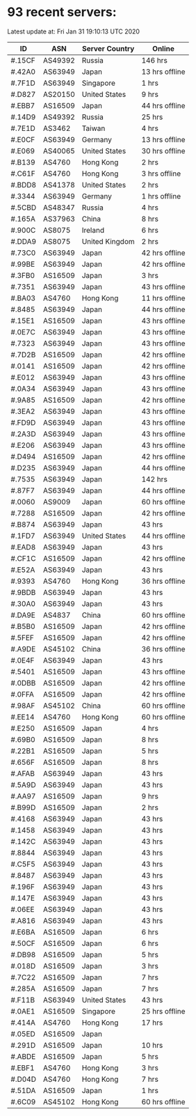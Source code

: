 # 93 recent servers:

Latest update at: Fri Jan 31 19:10:13 UTC 2020

| ID | ASN | Server Country | Online |
| -- | --- | -------------- | ------ |
| #.15CF | AS49392 | Russia | 146 hrs |
| #.42A0 | AS63949 | Japan | 13 hrs offline |
| #.7F1D | AS63949 | Singapore | 1 hrs |
| #.D827 | AS20150 | United States | 9 hrs |
| #.EBB7 | AS16509 | Japan | 44 hrs offline |
| #.14D9 | AS49392 | Russia | 25 hrs |
| #.7E1D | AS3462 | Taiwan | 4 hrs |
| #.E0CF | AS63949 | Germany | 13 hrs offline |
| #.E069 | AS40065 | United States | 30 hrs offline |
| #.B139 | AS4760 | Hong Kong | 2 hrs |
| #.C61F | AS4760 | Hong Kong | 3 hrs offline |
| #.BDD8 | AS41378 | United States | 2 hrs |
| #.3344 | AS63949 | Germany | 1 hrs offline |
| #.5CBD | AS48347 | Russia | 4 hrs |
| #.165A | AS37963 | China | 8 hrs |
| #.900C | AS8075 | Ireland | 6 hrs |
| #.DDA9 | AS8075 | United Kingdom | 2 hrs |
| #.73C0 | AS63949 | Japan | 42 hrs offline |
| #.99BE | AS63949 | Japan | 42 hrs offline |
| #.3FB0 | AS16509 | Japan | 3 hrs |
| #.7351 | AS63949 | Japan | 43 hrs offline |
| #.BA03 | AS4760 | Hong Kong | 11 hrs offline |
| #.8485 | AS63949 | Japan | 44 hrs offline |
| #.15E1 | AS16509 | Japan | 43 hrs offline |
| #.0E7C | AS63949 | Japan | 43 hrs offline |
| #.7323 | AS63949 | Japan | 43 hrs offline |
| #.7D2B | AS16509 | Japan | 42 hrs offline |
| #.0141 | AS16509 | Japan | 42 hrs offline |
| #.E012 | AS63949 | Japan | 43 hrs offline |
| #.0A34 | AS63949 | Japan | 43 hrs offline |
| #.9A85 | AS16509 | Japan | 42 hrs offline |
| #.3EA2 | AS63949 | Japan | 43 hrs offline |
| #.FD9D | AS63949 | Japan | 43 hrs offline |
| #.2A3D | AS63949 | Japan | 43 hrs offline |
| #.E206 | AS63949 | Japan | 43 hrs offline |
| #.D494 | AS16509 | Japan | 42 hrs offline |
| #.D235 | AS63949 | Japan | 44 hrs offline |
| #.7535 | AS63949 | Japan | 142 hrs |
| #.87F7 | AS63949 | Japan | 44 hrs offline |
| #.0060 | AS9009 | Japan | 60 hrs offline |
| #.7288 | AS16509 | Japan | 42 hrs offline |
| #.B874 | AS63949 | Japan | 43 hrs |
| #.1FD7 | AS63949 | United States | 44 hrs offline |
| #.EAD8 | AS63949 | Japan | 43 hrs |
| #.CF1C | AS16509 | Japan | 42 hrs offline |
| #.E52A | AS63949 | Japan | 43 hrs |
| #.9393 | AS4760 | Hong Kong | 36 hrs offline |
| #.9BDB | AS63949 | Japan | 43 hrs |
| #.30A0 | AS63949 | Japan | 43 hrs |
| #.DA9E | AS4837 | China | 60 hrs offline |
| #.B5B0 | AS16509 | Japan | 42 hrs offline |
| #.5FEF | AS16509 | Japan | 42 hrs offline |
| #.A9DE | AS45102 | China | 36 hrs offline |
| #.0E4F | AS63949 | Japan | 43 hrs |
| #.5401 | AS16509 | Japan | 43 hrs offline |
| #.0DBB | AS16509 | Japan | 42 hrs offline |
| #.0FFA | AS16509 | Japan | 42 hrs offline |
| #.98AF | AS45102 | China | 60 hrs offline |
| #.EE14 | AS4760 | Hong Kong | 60 hrs offline |
| #.E250 | AS16509 | Japan | 4 hrs |
| #.69B0 | AS16509 | Japan | 8 hrs |
| #.22B1 | AS16509 | Japan | 5 hrs |
| #.656F | AS16509 | Japan | 8 hrs |
| #.AFAB | AS63949 | Japan | 43 hrs |
| #.5A9D | AS63949 | Japan | 43 hrs |
| #.AA97 | AS16509 | Japan | 9 hrs |
| #.B99D | AS16509 | Japan | 2 hrs |
| #.4168 | AS63949 | Japan | 43 hrs |
| #.1458 | AS63949 | Japan | 43 hrs |
| #.142C | AS63949 | Japan | 43 hrs |
| #.8844 | AS63949 | Japan | 43 hrs |
| #.C5F5 | AS63949 | Japan | 43 hrs |
| #.8487 | AS63949 | Japan | 43 hrs |
| #.196F | AS63949 | Japan | 43 hrs |
| #.147E | AS63949 | Japan | 43 hrs |
| #.06EE | AS63949 | Japan | 43 hrs |
| #.A816 | AS63949 | Japan | 43 hrs |
| #.E6BA | AS16509 | Japan | 6 hrs |
| #.50CF | AS16509 | Japan | 6 hrs |
| #.DB98 | AS16509 | Japan | 5 hrs |
| #.018D | AS16509 | Japan | 3 hrs |
| #.7C22 | AS16509 | Japan | 7 hrs |
| #.285A | AS16509 | Japan | 7 hrs |
| #.F11B | AS63949 | United States | 43 hrs |
| #.0AE1 | AS16509 | Singapore | 25 hrs offline |
| #.414A | AS4760 | Hong Kong | 17 hrs |
| #.05ED | AS16509 | Japan | |
| #.291D | AS16509 | Japan | 10 hrs |
| #.ABDE | AS16509 | Japan | 5 hrs |
| #.EBF1 | AS4760 | Hong Kong | 3 hrs |
| #.D04D | AS4760 | Hong Kong | 7 hrs |
| #.51DA | AS16509 | Japan | 1 hrs |
| #.6C09 | AS45102 | Hong Kong | 60 hrs offline |

